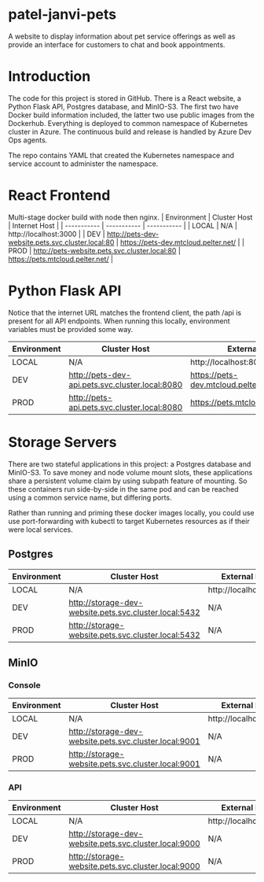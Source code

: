 # patel-janvi-pets
A website to display information about pet service offerings as well as provide an interface for customers to chat and book appointments.

# Introduction
The code for this project is stored in GitHub. There is a React website, a Python Flask API, Postgres database, and MinIO-S3. The first two have Docker build information included, the latter two use public images from the Dockerhub. Everything is deployed to common namespace of Kubernetes cluster in Azure. The continuous build and release is handled by Azure Dev Ops agents.

The repo contains YAML that created the Kubernetes namespace and service account to administer the namespace.

# React Frontend
Multi-stage docker build with node then nginx.
| Environment | Cluster Host | Internet Host |
| ----------- | ----------- | ----------- |
| LOCAL | N/A | http://localhost:3000 |
| DEV | http://pets-dev-website.pets.svc.cluster.local:80 | https://pets-dev.mtcloud.pelter.net/ |
| PROD | http://pets-website.pets.svc.cluster.local:80 | https://pets.mtcloud.pelter.net/ |

# Python Flask API
Notice that the internet URL matches the frontend client, the path /api is present for all API endpoints. When running this locally, environment variables must be provided some way.

| Environment | Cluster Host | External Host |
| ----------- | ----------- | ----------- |
| LOCAL | N/A | http://localhost:8080 |
| DEV | http://pets-dev-api.pets.svc.cluster.local:8080 | https://pets-dev.mtcloud.pelter.net/api |
| PROD |  http://pets-api.pets.svc.cluster.local:8080 | https://pets.mtcloud.pelter.net/api |

# Storage Servers
There are two stateful applications in this project: a Postgres database and MinIO-S3. To save money and node volume mount slots, these applications share a persistent volume claim by using subpath feature of mounting. So these containers run side-by-side in the same pod and can be reached using a common service name, but differing ports.

Rather than running and priming these docker images locally, you could use use port-forwarding with kubectl to target Kubernetes resources as if their were local services.
## Postgres
| Environment | Cluster Host | External Host |
| ----------- | ----------- | ----------- |
| LOCAL | N/A | http://localhost:5432 |
| DEV | http://storage-dev-website.pets.svc.cluster.local:5432 | N/A |
| PROD | http://storage-website.pets.svc.cluster.local:5432 | N/A |
## MinIO
### Console
| Environment | Cluster Host | External Host |
| ----------- | ----------- | ----------- |
| LOCAL | N/A | http://localhost:9001 |
| DEV | http://storage-dev-website.pets.svc.cluster.local:9001 | N/A |
| PROD | http://storage-website.pets.svc.cluster.local:9001 | N/A |
### API
| Environment | Cluster Host | External Host |
| ----------- | ----------- | ----------- |
| LOCAL | N/A | http://localhost:9000 |
| DEV | http://storage-dev-website.pets.svc.cluster.local:9000 | N/A |
| PROD | http://storage-website.pets.svc.cluster.local:9000 | N/A |